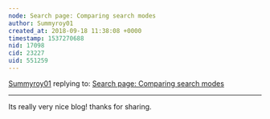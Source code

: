 ```yaml
---
node: Search page: Comparing search modes
author: Summyroy01
created_at: 2018-09-18 11:38:08 +0000
timestamp: 1537270688
nid: 17098
cid: 23227
uid: 551259
---
```




[Summyroy01](../profile/Summyroy01) replying to: [Search page: Comparing search modes](../notes/milaaraujo/09-12-2018/search-page-comparing-search-modes)

----
Its really very nice blog! thanks for sharing. 